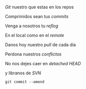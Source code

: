 *Git* nuestro que estas en los repos

Comprimidos sean tus *commits*

Venga a nosotros tu *reflog*

En el local como en el *remote*

Danos hoy nuestro *pull* de cada día

Perdona nuestros *conflictos*

No nos dejes caer en *detached HEAD*

y libranos de *SVN*

`git commit --amend`
